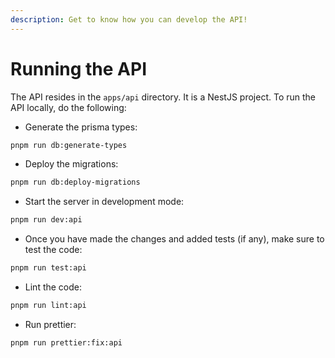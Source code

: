 ```yaml
---
description: Get to know how you can develop the API!
---
```


# Running the API

The API resides in the `apps/api` directory. It is a NestJS project. To run the API locally, do the following:

* Generate the prisma types:

```bash
pnpm run db:generate-types
```

* Deploy the migrations:

```bash
pnpm run db:deploy-migrations
```

* Start the server in development mode:

```bash
pnpm run dev:api
```

* Once you have made the changes and added tests (if any), make sure to test the code:

```bash
pnpm run test:api
```

* Lint the code:

```bash
pnpm run lint:api
```

* Run prettier:

```bash
pnpm run prettier:fix:api
```
